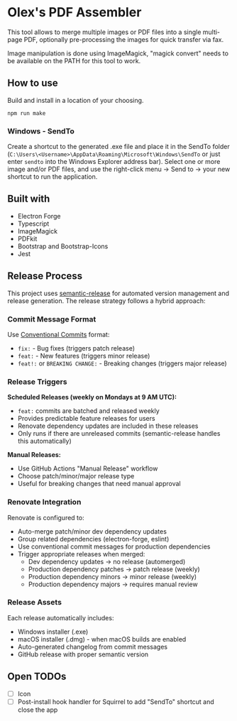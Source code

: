 # Olex's PDF Assembler

This tool allows to merge multiple images or PDF files into a single multi-page PDF, optionally pre-processing the images for quick transfer via fax.

Image manipulation is done using ImageMagick, "magick convert" needs to be available on the PATH for this tool to work.

## How to use

Build and install in a location of your choosing.

`npm run make`

### Windows - SendTo

Create a shortcut to the generated .exe file and place it in the SendTo folder (`C:\Users\<Username>\AppData\Roaming\Microsoft\Windows\SendTo` or just enter `sendto` into the Windows Explorer address bar). Select one or more image and/or PDF files, and use the right-click menu -> Send to -> your new shortcut to run the application.

## Built with

- Electron Forge
- Typescript
- ImageMagick
- PDFkit
- Bootstrap and Bootstrap-Icons
- Jest

## Release Process

This project uses [semantic-release](https://semantic-release.gitbook.io/) for automated version management and release generation. The release strategy follows a hybrid approach:

### Commit Message Format

Use [Conventional Commits](https://www.conventionalcommits.org/) format:

- `fix:` - Bug fixes (triggers patch release)
- `feat:` - New features (triggers minor release)
- `feat!:` or `BREAKING CHANGE:` - Breaking changes (triggers major release)

### Release Triggers

**Scheduled Releases (weekly on Mondays at 9 AM UTC):**
- `feat:` commits are batched and released weekly
- Provides predictable feature releases for users
- Renovate dependency updates are included in these releases
- Only runs if there are unreleased commits (semantic-release handles this automatically)

**Manual Releases:**
- Use GitHub Actions "Manual Release" workflow
- Choose patch/minor/major release type
- Useful for breaking changes that need manual approval

### Renovate Integration

Renovate is configured to:
- Auto-merge patch/minor dev dependency updates
- Group related dependencies (electron-forge, eslint)
- Use conventional commit messages for production dependencies
- Trigger appropriate releases when merged:
  - Dev dependency updates → no release (automerged)
  - Production dependency patches → patch release (weekly)
  - Production dependency minors → minor release (weekly)
  - Production dependency majors → requires manual review

### Release Assets

Each release automatically includes:
- Windows installer (.exe)
- macOS installer (.dmg) - when macOS builds are enabled
- Auto-generated changelog from commit messages
- GitHub release with proper semantic version

## Open TODOs

- [ ] Icon
- [ ] Post-install hook handler for Squirrel to add "SendTo" shortcut and close the app

